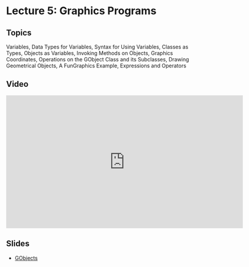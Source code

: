 # Lecture 5: Graphics Programs

## Topics

Variables, Data Types for Variables, Syntax for Using Variables, Classes as Types, Objects as Variables, Invoking Methods on Objects, Graphics Coordinates, Operations on the GObject Class and its Subclasses, Drawing Geometrical Objects, A FunGraphics Example, Expressions and Operators

## Video

<iframe width="640" height="360" src="http://www.youtube.com/embed/NPzPnycCFuE?feature=player_detailpage" frameborder="0" allowfullscreen></iframe>

## Slides

* [GObjects](05-gobjects.pdf)
